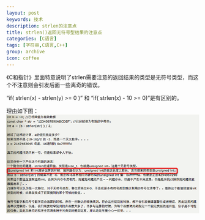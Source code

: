 ```yaml
---
layout: post
keywords: 技术
description: strlen的注意点
title: strlen()返回无符号型结果的注意点
categories: [C语言]
tags: [字符串,C语言,C++]
group: archive
icon: coffee
---
```

《C和指针》里面特意说明了strlen需要注意的返回结果的类型是无符号类型，而这个不注意则会引发后面一些离奇的错误。

“if( strlen(x) - strlen(y) >= 0 )” 和 “if( strlen(x) - 10 >= 0)”是有区别的。

理由如下图：
![Input](/image/post/c-strlen-unsigned-int-and-int.png)
